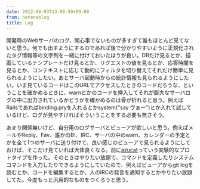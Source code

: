 ```yaml
---
date: 2012-08-03T13:08:50+09:00
from: hatenablog
title: Log
---
```

開発時のWebサーバのログ、関心事でないものが多すぎて誰もほとんど見てないと思う。何でも出すようにするのであれば後で分かりやすいように正規化されたタグ情報等の文字列を一緒に付けておいたほうが良い。DBだけ見るとか、描画しているテンプレートだけ見るとか、リクエストの値を見るとか、応答時間を見るとか、コンテキストに応じて動的にフィルタを切り替えてそれだけ簡単に見られるようにしたい。あとサーバ起動時からの統計情報も見られるようにしたい。いま見ているコードはこのURLでアクセスしたときのコードだろうな、ということを確かめるときに、warnとかのコードを挿入してそれが膨大なサーバログの中に出力されているかどうかを確かめるのは骨が折れると思う。例えばRailsであればbinding.pryを入れるとかsystem("say ヴぁー")とか入れて試しているけど、ログが見やすければそういうことをする必要も無さそう。

あまり関係無いけど、自分用のログサーバとビューアが欲しいと思う。例えばメールやReply、Fav、誰かのB!、IRC、サーバの中のwarn、カレンダーの予定とかを全て1つのサーバに送り付けて、良い感じのビューアで見られるようにしておけば、そこだけ見ていれば大体良くなる。前に[azucat](https://github.com/r7kamura/azucat)っていう実験的なプロトタイプを作った。そのときはやりたい放題で、コマンドを定義したりシステムコマンドを入力したりできるようにしていたので、例えばビューアからgit logを読むとか、コードを編集するとか、人のIRCの発言を通知するとかやりたい放題してた。今度もっと汎用的なものをつくろうと思う。


